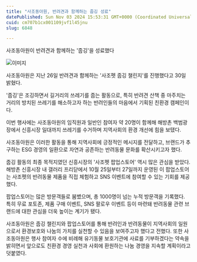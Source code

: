 ```yaml
---
title: "사조동아원, 반려견과 함께하는 줍깅 성료"
datePublished: Sun Nov 03 2024 15:53:31 GMT+0000 (Coordinated Universal Time)
cuid: cm707b1cx001109jvf1l45jnu
slug: 6848

---
```



사조동아원이 반려견과 함께하는 '줍깅'을 성료했다

![이미지](https://cdn.hashnode.com/res/hashnode/image/upload/v1739261356438/807e1be5-6377-4dd8-816a-113245e831c6.png)

사조동아원은 지난 26일 반려견과 함께하는 '사조펫 줍깅 챌린지'를 진행했다고 30일 밝혔다.

'줍깅'은 조깅하면서 길거리의 쓰레기를 줍는 활동으로, 특히 반려견 산책 중 마주치는 거리의 방치된 쓰레기를 해소하고자 하는 반려인들의 마음에서 기획된 친환경 캠페인이다.

이번 행사에는 사조동아원의 임직원과 일반인 참여자 약 20명이 함께해 해방촌 백범광장에서 신흥시장 일대까지 쓰레기를 수거하며 지역사회의 환경 개선에 힘을 보탰다.

사조동아원은 이러한 활동을 통해 지역사회에 긍정적인 메시지를 전달하고, 브랜드가 추구하는 ESG 경영의 일환으로 자연과 공존하는 반려동물 문화를 확산시키고자 했다.

줍깅 활동의 최종 목적지였던 신흥시장의 '사조펫 팝업스토어' 역시 많은 관심을 받았다. 해방촌 신흥시장 내 갤러리 프리닫에서 10월 25일부터 27일까지 운영된 이 팝업스토어는 사조펫의 반려동물 제품을 직접 체험하고 SNS 이벤트에 참여할 수 있는 기회를 제공했다.

팝업스토어는 많은 방문객들로 붐볐으며, 총 1000명이 넘는 누적 방문객을 기록했다. 특히 무료 포토존, 제품 구매 이벤트, SNS 팔로우 이벤트 등이 마련돼 반려동물 관련 브랜드에 대한 관심을 더욱 높이는 계기가 됐다.

사조동아원은 줍깅 챌린지와 팝업스토어를 통해 반려인과 반려동물이 지역사회의 일원으로서 환경보호와 나눔의 가치를 실천할 수 있음을 보여주고자 했다고 전했다. 또한 사조동아원은 행사 참여자 수에 비례해 유기동물 보호기관에 사료를 기부하겠다는 약속을 밝히면서 앞으로도 친환경 경영 실천과 사회에 환원하는 나눔 경영을 지속할 계획이라고 덧붙였다.